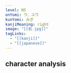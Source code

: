 ```yaml
---
level: N5
onYomi: ウ、ユウ
kunYomi: みぎ
kanjiMeaning: right
image: "[[右.jpg]]"
tagLinks:
  - "[[kanji]]"
  - "[[japanese]]"
---
```

## character analysis